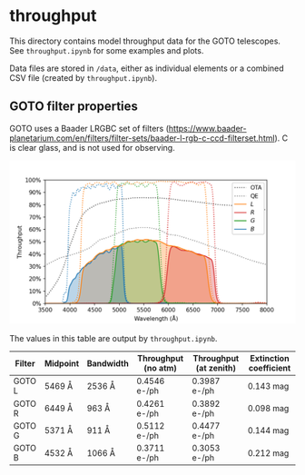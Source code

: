 # throughput
This directory contains model throughput data for the GOTO telescopes. See `throughput.ipynb` for some examples and plots.

Data files are stored in `/data`, either as individual elements or a combined CSV file (created by `throughput.ipynb`).

## GOTO filter properties

GOTO uses a Baader LRGBC set of filters (https://www.baader-planetarium.com/en/filters/filter-sets/baader-l-rgb-c-ccd-filterset.html). C is clear glass, and is not used for observing.

![Throughput plot](throughput.png)

The values in this table are output by  `throughput.ipynb`.

| Filter | Midpoint | Bandwidth | Throughput (no atm) | Throughput (at zenith) | Extinction coefficient |
| - | - | - | - | - | - |
| GOTO L | 5469 Å | 2536 Å | 0.4546 e-/ph | 0.3987 e-/ph | 0.143 mag |
| GOTO R | 6449 Å |  963 Å | 0.4261 e-/ph | 0.3892 e-/ph | 0.098 mag |
| GOTO G | 5371 Å |  911 Å | 0.5112 e-/ph | 0.4477 e-/ph | 0.144 mag |
| GOTO B | 4532 Å | 1066 Å | 0.3711 e-/ph | 0.3053 e-/ph | 0.212 mag |